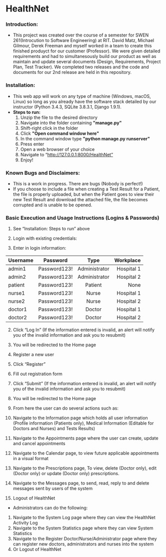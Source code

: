 # HealthNet

### Introduction:
* This project was created over the course of a semester for SWEN 261(Introcution to Software Engineering) at RIT. David Matz, Michael Gilmour, Derek Freeman and myself worked in a team to create this finished produyct for our customer (Professor). We were given detailed requirements and had to simultanesously build our product as well as maintain and update several documents (Design, Requirements, Project Plan, Test Tracker). We completed two releases and the code and documents for our 2nd release are held in this repository.

### Installation:  
* This web app will work on any type of machine (Windows, macOS, Linux) so long as you already have the software stack detailed by our instructor (Python 3.4.3, SQLite 3.8.3.1, Django 1.9.1).
* __Steps to run:__
	1. Unzip the file to the desired directory
	2. Navigate into the folder containing __"manage.py"__
	3. Shift-right click in the folder
	4. Click __"Open command window here"__
  5. In the command window type __"python manage.py runserver"__
  6. Press enter
  7. Open a web browser of your choice
  8. Navigate to “http://127.0.0.1:8000/HealthNet”
  9. Enjoy!

### Known Bugs and Disclaimers:
* This is a work in progress. There are bugs (Nobody is perfect!)
* If you choose to include a file when creating a Test Result for a Patient, the file is properly uploaded, but when the Patient goes to view their new Test Result and download the attached file, the file becomes corrupted and is unable to be opened.

### Basic Execution and Usage Instructions (Logins & Passwords)
1. See “Installation: Steps to run” above

2. Login with existing credentials:
 1. Enter in login information:
 
   | Username | Password | Type | Workplace |
   | ------------- |:-------------:|:-------------:| -----:|
   | admin1 | Password123! | Administrator | Hospital 1 |
   | admin2 | Password123! | Administrator | Hospital 2 |
   | patient | Password123! | Patient | None |
   | nurse1 | Password123! | Nurse | Hospital 1 |
   | nurse2 | Password123! | Nurse | Hospital 2 |
   | doctor1 | Password123! | Doctor | Hospital 1 |
   | doctor2 | Password123! | Doctor | Hospital 2 |
   
  2. Click “Log In” (If the information entered is invalid, an alert will notify you of the invalid information and ask you to resubmit)
  3. You will be redirected to the Home page

3. Register a new user
 1. Click “Register”
 2. Fill out registration form
 3. Click “Submit” (If the information entered is invalid, an alert will notify you of the invalid information and ask you to resubmit)
 4. You will be redirected to the Home page

4. From here the user can do several actions such as:
 1. Navigate to the Information page which holds all user information (Profile information (Patients only), Medical Information (Editable for Doctors and Nurses) and Tests Results)
 2. Navigate to the Appointments page where the user can create, update and cancel appointments
 3. Navigate to the Calendar page, to view future applicable appointments in a visual format
 4. Navigate to the Prescriptions page, To view, delete (Doctor only), edit (Doctor only) or update (Doctor only) prescriptions.
 5. Navigate to the Messages page, to send, read, reply to and delete messages sent by users of the system
 6. Logout of HealthNet
 
* Administrators can do the following:
 1. Navigate to the System Log page where they can view the HealthNet Activity Log
 2. Navigate to the System Statistics page where they can view System Statistics
 3. Navigate to the Register Doctor/Nurse/Administrator page where they can register new doctors, administrators and nurses into the system
 4. Or Logout of HealthNet
